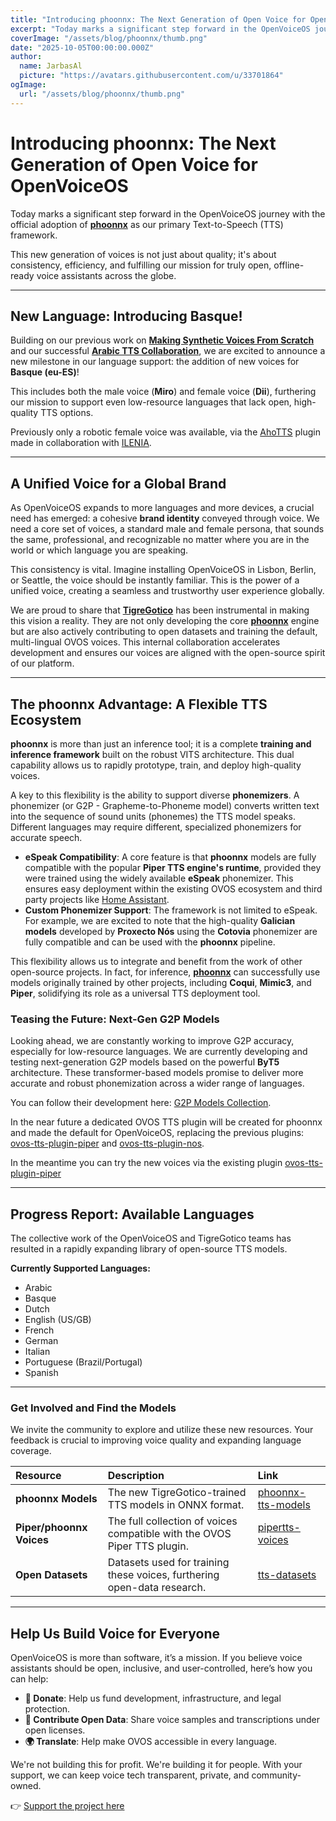 ```yaml
---
title: "Introducing phoonnx: The Next Generation of Open Voice for OpenVoiceOS"
excerpt: "Today marks a significant step forward in the OpenVoiceOS journey with the official integration and adoption of **phoonnx** as our primary Text-to-Speech (TTS) engine."
coverImage: "/assets/blog/phoonnx/thumb.png"
date: "2025-10-05T00:00:00.000Z"
author:
  name: JarbasAl
  picture: "https://avatars.githubusercontent.com/u/33701864"
ogImage:
  url: "/assets/blog/phoonnx/thumb.png"
---
```


# Introducing phoonnx: The Next Generation of Open Voice for OpenVoiceOS

Today marks a significant step forward in the OpenVoiceOS journey with the official adoption of [**phoonnx**](https://github.com/TigreGotico/phoonnx) as our primary Text-to-Speech (TTS) framework. 

This new generation of voices is not just about quality; it's about consistency, efficiency, and fulfilling our mission for truly open, offline-ready voice assistants across the globe.

-----

## New Language: Introducing Basque!

Building on our previous work on [**Making Synthetic Voices From Scratch**](https://blog.openvoiceos.org/posts/2025-06-26-making-synthetic-voices-from-scratch) and our successful [**Arabic TTS Collaboration**](https://blog.openvoiceos.org/posts/2025-10-01-arabic_tts_collaboration), we are excited to announce a new milestone in our language support: the addition of new voices for **Basque (eu-ES)**!

This includes both the male voice (**Miro**) and female voice (**Dii**), furthering our mission to support even low-resource languages that lack open, high-quality TTS options.

Previously only a robotic female voice was available, via the [AhoTTS](https://github.com/OpenVoiceOS/ovos-tts-plugin-ahotts) plugin made in collaboration with [ILENIA](https://proyectoilenia.es).

-----

## A Unified Voice for a Global Brand

As OpenVoiceOS expands to more languages and more devices, a crucial need has emerged: a cohesive **brand identity** conveyed through voice. 
We need a core set of voices, a standard male and female persona, that sounds the same, professional, and recognizable no matter where you are in the world or which language you are speaking.

This consistency is vital. Imagine installing OpenVoiceOS in Lisbon, Berlin, or Seattle, the voice should be instantly familiar. 
This is the power of a unified voice, creating a seamless and trustworthy user experience globally.

We are proud to share that [**TigreGotico**](https://tigregotico.pt) has been instrumental in making this vision a reality. 
They are not only developing the core [**phoonnx**](https://github.com/TigreGotico/phoonnx) engine but are also actively contributing to open datasets and training the default, multi-lingual OVOS voices. 
This internal collaboration accelerates development and ensures our voices are aligned with the open-source spirit of our platform.

-----

## The phoonnx Advantage: A Flexible TTS Ecosystem

**phoonnx** is more than just an inference tool; it is a complete **training and inference framework** built on the robust VITS architecture. 
This dual capability allows us to rapidly prototype, train, and deploy high-quality voices.

A key to this flexibility is the ability to support diverse **phonemizers**. 
A phonemizer (or G2P - Grapheme-to-Phoneme model) converts written text into the sequence of sound units (phonemes) the TTS model speaks. 
Different languages may require different, specialized phonemizers for accurate speech.

  * **eSpeak Compatibility**: A core feature is that **phoonnx** models are fully compatible with the popular **Piper TTS engine's runtime**, provided they were trained using the widely available **eSpeak** phonemizer. This ensures easy deployment within the existing OVOS ecosystem and third party projects like [Home Assistant](https://www.home-assistant.io/integrations/piper/).
  * **Custom Phonemizer Support**: The framework is not limited to eSpeak. For example, we are excited to note that the high-quality **Galician models** developed by **Proxecto Nós** using the **Cotovia** phonemizer are fully compatible and can be used with the **phoonnx** pipeline.

This flexibility allows us to integrate and benefit from the work of other open-source projects. In fact, for inference, [**phoonnx**](https://github.com/TigreGotico/phoonnx) can successfully use models originally trained by other projects, including **Coqui**, **Mimic3**, and **Piper**, solidifying its role as a universal TTS deployment tool.


### Teasing the Future: Next-Gen G2P Models

Looking ahead, we are constantly working to improve G2P accuracy, especially for low-resource languages. We are currently developing and testing next-generation G2P models based on the powerful **ByT5** architecture. These transformer-based models promise to deliver more accurate and robust phonemization across a wider range of languages.

You can follow their development here: [G2P Models Collection](https://huggingface.co/collections/OpenVoiceOS/g2p-models-6886a8d612825c3fe65befa0).

In the near future a dedicated OVOS TTS plugin will be created for phoonnx and made the default for OpenVoiceOS, replacing the previous plugins: [ovos-tts-plugin-piper](https://github.com/OpenVoiceOS/ovos-tts-plugin-piper) and [ovos-tts-plugin-nos](https://github.com/OpenVoiceOS/ovos-tts-plugin-nos). 

In the meantime you can try the new voices via the existing plugin [ovos-tts-plugin-piper](https://github.com/OpenVoiceOS/ovos-tts-plugin-piper)


-----

## Progress Report: Available Languages

The collective work of the OpenVoiceOS and TigreGotico teams has resulted in a rapidly expanding library of open-source TTS models.

**Currently Supported Languages:**

* Arabic
* Basque
* Dutch
* English (US/GB)
* French
* German
* Italian
* Portuguese (Brazil/Portugal)
* Spanish

-----

### **Get Involved and Find the Models**

We invite the community to explore and utilize these new resources. Your feedback is crucial to improving voice quality and expanding language coverage.

| Resource                 | Description                                                              | Link                                                                                                             |
|:-------------------------|:-------------------------------------------------------------------------|:-----------------------------------------------------------------------------------------------------------------|
| **phoonnx Models**       | The new TigreGotico-trained TTS models in ONNX format.                   | [phoonnx-tts-models](https://huggingface.co/collections/TigreGotico/phoonnx-tts-models-68cd76d5b485394d9b71032e) |
| **Piper/phoonnx Voices** | The full collection of voices compatible with the OVOS Piper TTS plugin. | [pipertts-voices](https://huggingface.co/collections/OpenVoiceOS/pipertts-voices-68594d08f08e6ec56eddf4eb)       |
| **Open Datasets**        | Datasets used for training these voices, furthering open-data research.  | [tts-datasets](https://huggingface.co/collections/TigreGotico/tts-datasets-68dd4156a1484d2cf7bcbd5f)             |

---

## Help Us Build Voice for Everyone

OpenVoiceOS is more than software, it’s a mission. If you believe voice assistants should be open, inclusive, and user-controlled, here’s how you can help:

- **💸 Donate**: Help us fund development, infrastructure, and legal protection.
- **📣 Contribute Open Data**: Share voice samples and transcriptions under open licenses.
- **🌍 Translate**: Help make OVOS accessible in every language.

We're not building this for profit. We're building it for people. With your support, we can keep voice tech transparent, private, and community-owned.

👉 [Support the project here](https://www.openvoiceos.org/contribution)
